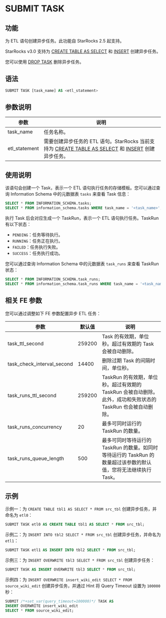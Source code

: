 # SUBMIT TASK

## 功能

为 ETL 语句创建异步任务。此功能自 StarRocks 2.5 起支持。

StarRocks v3.0 支持为 [CREATE TABLE AS SELECT](../data-definition/CREATE_TABLE_AS_SELECT.md) 和 [INSERT](../data-manipulation/insert.md) 创建异步任务。

您可以使用 [DROP TASK](./DROP_TASK.md) 删除异步任务。

## 语法

```SQL
SUBMIT TASK [task_name] AS <etl_statement>
```

## 参数说明

| **参数**      | **说明**                                                     |
| ------------- | ------------------------------------------------------------ |
| task_name     | 任务名称。                                                   |
| etl_statement | 需要创建异步任务的 ETL 语句。StarRocks 当前支持为 [CREATE TABLE AS SELECT](../data-definition/CREATE_TABLE_AS_SELECT.md) 和 [INSERT](../data-manipulation/insert.md) 创建异步任务。 |

## 使用说明

该语句会创建一个 Task，表示一个 ETL 语句执行任务的存储模板。您可以通过查询 Information Schema 中的元数据表 `tasks` 来查看 Task 信息：

```SQL
SELECT * FROM INFORMATION_SCHEMA.tasks;
SELECT * FROM information_schema.tasks WHERE task_name = '<task_name>';
```

执行 Task 后会对应生成一个 TaskRun，表示一个 ETL 语句执行任务。TaskRun 有以下状态：

- `PENDING`：任务等待执行。
- `RUNNING`：任务正在执行。
- `FAILED`：任务执行失败。
- `SUCCESS`：任务执行成功。

您可以通过查询 Information Schema 中的元数据表 `task_runs` 来查看 TaskRun 状态：

```SQL
SELECT * FROM INFORMATION_SCHEMA.task_runs;
SELECT * FROM information_schema.task_runs WHERE task_name = '<task_name>';
```

## 相关 FE 参数

您可以通过调整如下 FE 参数配置异步 ETL 任务：

| **参数**                   | **默认值** | **说明**                                                     |
| -------------------------- | ---------- | ------------------------------------------------------------ |
| task_ttl_second            | 259200     | Task 的有效期，单位秒。超过有效期的 Task 会被自动删除。        |
| task_check_interval_second | 14400      | 删除过期 Task 的间隔时间，单位秒。                           |
| task_runs_ttl_second       | 259200     | TaskRun 的有效期，单位秒。超过有效期的 TaskRun 会被自动删除。此外，成功和失败状态的 TaskRun 也会被自动删除。 |
| task_runs_concurrency      | 20         | 最多可同时运行的 TaskRun 的数量。                            |
| task_runs_queue_length     | 500        | 最多可同时等待运行的 TaskRun 的数量。如同时等待运行的 TaskRun 的数量超过该参数的默认值，您将无法继续执行 Task。 |

## 示例

示例一：为 `CREATE TABLE tbl1 AS SELECT * FROM src_tbl` 创建异步任务，并命名为 `etl0`：

```SQL
SUBMIT TASK etl0 AS CREATE TABLE tbl1 AS SELECT * FROM src_tbl;
```

示例二：为 `INSERT INTO tbl2 SELECT * FROM src_tbl` 创建异步任务，并命名为 `etl1`：

```SQL
SUBMIT TASK etl1 AS INSERT INTO tbl2 SELECT * FROM src_tbl;
```

示例三：为 `INSERT OVERWRITE tbl3 SELECT * FROM src_tbl` 创建异步任务：

```SQL
SUBMIT TASK AS INSERT OVERWRITE tbl3 SELECT * FROM src_tbl;
```

示例四：为 `INSERT OVERWRITE insert_wiki_edit SELECT * FROM source_wiki_edit` 创建异步任务，并通过 Hint 将 Query Timeout 设置为 `100000` 秒：

```SQL
SUBMIT /*+set_var(query_timeout=100000)*/ TASK AS
INSERT OVERWRITE insert_wiki_edit
SELECT * FROM source_wiki_edit;
```
